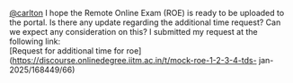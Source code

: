 [@carlton](/u/carlton)
I hope the Remote Online Exam (ROE) is ready to be uploaded to the portal. Is
there any update regarding the additional time request? Can we expect any
consideration on this?
I submitted my request at the following link:  
[Request for additional time for
roe](https://discourse.onlinedegree.iitm.ac.in/t/mock-roe-1-2-3-4-tds-
jan-2025/168449/66)